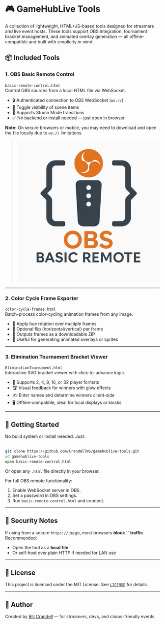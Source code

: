 
# 🎮 GameHubLive Tools

A collection of lightweight, HTML+JS-based tools designed for streamers and live event hosts. These tools support OBS integration, tournament bracket management, and animated overlay generation — all offline-compatible and built with simplicity in mind.

## 📦 Included Tools

### 1. **OBS Basic Remote Control**
`basic-remote-control.html`  
Control OBS sources from a local HTML file via WebSocket.

- 🔒 Authenticated connection to OBS WebSocket (`ws://`)
- 🌛 Toggle visibility of scene items
- 🔁 Supports Studio Mode transitions
- ✅ No backend or install needed — just open in browser

**Note:** On secure browsers or mobile, you may need to download and open the file locally due to `ws://` limitations.

> ![OBS Remote Preview](./imgs/Obs-basic-remote.jpg)

---

### 2. **Color Cycle Frame Exporter**
`color-cycle-frames.html`  
Batch-process color-cycling animation frames from any image.

- 🎨 Apply hue rotation over multiple frames
- 🔁 Optional flip (horizontal/vertical) per frame
- 📁 Outputs frames as a downloadable ZIP
- 🧰 Useful for generating animated overlays or sprites

---

### 3. **Elimination Tournament Bracket Viewer**
`EliminationTournament.html`  
Interactive SVG bracket viewer with click-to-advance logic.

- 🧮 Supports 2, 4, 8, 16, or 32 player formats
- 🏆 Visual feedback for winners with glow effects
- ✍️ Enter names and determine winners client-side
- 🖥 Offline-compatible, ideal for local displays or kiosks

---

## 🚀 Getting Started

No build system or install needed. Just:

```bash

git clone https://github.com/CrandellWS/gamehublive-tools.git
cd gamehublive-tools
open basic-remote-control.html
```

Or open any `.html` file directly in your browser.

For full OBS remote functionality:

1. Enable WebSocket server in OBS.
2. Set a password in OBS settings.
3. Run `basic-remote-control.html` and connect.

---

## 🔐 Security Notes

If using from a secure `https://` page, most browsers **block **``** traffic**. Recommended:

- Open the tool as a **local file**
- Or self-host over plain HTTP if needed for LAN use

---

## 📄 License

This project is licensed under the MIT License. See [`LICENSE`](./LICENSE) for details.

---

## 🧠 Author

Created by [Bill Crandell](https://github.com/CrandellWS) — for streamers, devs, and chaos-friendly events.

